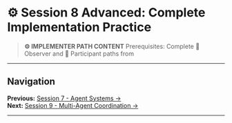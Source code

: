 # ⚙️ Session 8 Advanced: Complete Implementation Practice

> **⚙️ IMPLEMENTER PATH CONTENT**
> Prerequisites: Complete 🎯 Observer and 📝 Participant paths from
---

## Navigation

**Previous:** [Session 7 - Agent Systems →](Session7_*.md)  
**Next:** [Session 9 - Multi-Agent Coordination →](Session9_*.md)

---
